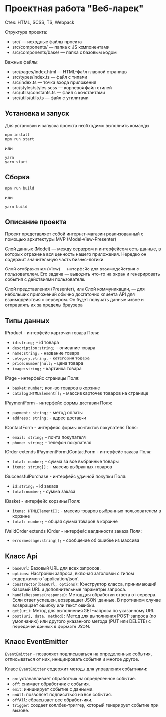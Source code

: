 # Проектная работа "Веб-ларек"

Стек: HTML, SCSS, TS, Webpack

Структура проекта:
- src/ — исходные файлы проекта
- src/components/ — папка с JS компонентами
- src/components/base/ — папка с базовым кодом

Важные файлы:
- src/pages/index.html — HTML-файл главной страницы
- src/types/index.ts — файл с типами
- src/index.ts — точка входа приложения
- src/styles/styles.scss — корневой файл стилей
- src/utils/constants.ts — файл с константами
- src/utils/utils.ts — файл с утилитами

## Установка и запуск
Для установки и запуска проекта необходимо выполнить команды

```
npm install
npm run start
```

или

```
yarn
yarn start
```
## Сборка

```
npm run build
```

или

```
yarn build
```

## Описание проекта

Проект представляет собой интернет-магазин реализованный с помощью архитектуры MVP (Model-View-Presenter)

Слой данных (Model) — между сервером и интерфейсом есть данные, в которых отражена вся ценность нашего приложения. Нередко он содержит значительную часть бизнес-логики.

Слой отображения (View) — интерфейс для взаимодействия с пользователем. Его задача — выводить что-то на экран и генерировать события с действиями пользователя.

Слой представления (Presenter), или Слой коммуникации, — для небольших приложений обычно достаточно клиента API для взаимодействия с сервером. Он будет получать данные извне и отправлять их за пределы браузера.

## Типы данных

IProduct - интерфейс карточки товара
Поля:
- `id:string;` - id товара
- `description:string;` - описание товара
- `name:string;` - название товара
- `category:string;` - категория товара
- `price:number|null;` - цена товара
- `image:string;` - картинка товара

IPage - интерфейс страницы
Поля:
- `basket:number;` кол-во товаров в корзине
- `catalog:HTMLElement[];` - массив карточек товаров на странице

IPaymentForm - интерфейс формы доставки
Поля:
- `payment: string;` - метод оплаты
- `address: string;` - адрес доставки  

IContactForm - интерфейс формы контактов покупателя
Поля:
- `email: string;` - почта покупателя
- `phone: string;` - телефон покупателя

IOrder extends IPaymentForm,IContactForm - интерфейс заказа
Поля:
- `total: number;` - сумма за все выбранные товары
- `items: string[];` - массив выбранных товаров

ISuccessfulPurchase - интерфейс удачной покупки 
Поля:
- `id:string;` - id заказа
- `total:number;` - сумма заказа

IBasket - интерфейс корзины
Поля:
- `items: HTMLElement[];` - массив товаров выбранных пользователем в корзине
- `total: number;` - общая сумма товаров в корзине 

IValidOrder extends IOrder - интерфейс валдиности заказа
Поля:
- `errormessage:string[];` - сообщение об ошибке из массива

## Класс Api
   - `baseUrl`: Базовый URL для всех запросов.
   - `options`: Настройки запроса, включая заголовки с типом содержимого 'application/json'.
   - `constructor(baseUrl, options)`: Конструктор класса, принимающий базовый URL и дополнительные параметры запроса.
   - `handleResponse(response)`: Метод для обработки ответа от сервера. Если ответ успешен, возвращает JSON-данные. В противном случае возвращает ошибку или текст ошибки.
   - `get(uri)`: Метод для выполнения GET-запроса по указанному URI.
   - `post(uri, data, method)`: Метод для выполнения POST-запроса (по умолчанию) или другого указанного метода (PUT или DELETE) с передачей данных в формате JSON.

## Класс EventEmitter

`EventEmitter` - позволяет подписываться на определенные события, отписываться от них, инициировать события и многое другое.

Класс `EventEmitter` содержит методы для управления событиями:
- `on`: устанавливает обработчик на определенное событие.
- `off`: снимает обработчик с события.
- `emit`: инициирует событие с данными.
- `onAll`: позволяет подписаться на все события.
- `offAll`: сбрасывает все обработчики.
- `trigger`: создает коллбек-триггер, который генерирует событие при вызове.
